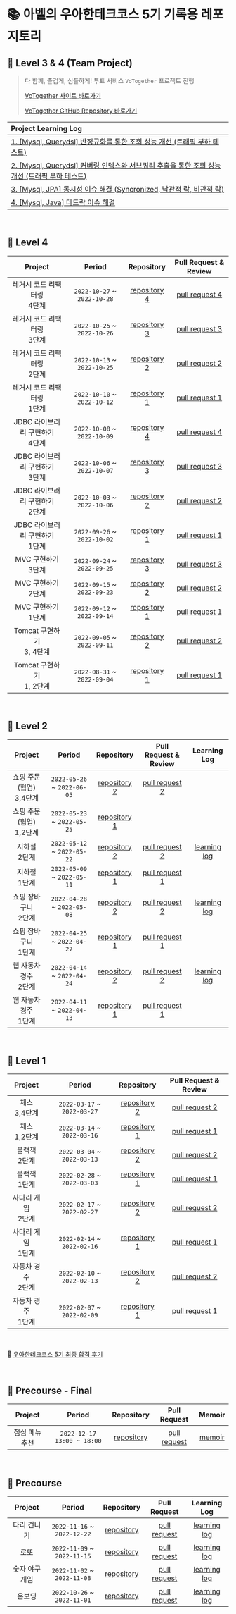 # 📚 아벨의 우아한테크코스 5기 기록용 레포지토리

## 📓 Level 3 & 4 (Team Project)
> 다 함께, 즐겁게, 심플하게! 투표 서비스 ```VoTogether``` 프로젝트 진행
>
> [VoTogether 사이트 바로가기](https://bit.ly/46Tun1o)
>
> [VoTogether GitHub Repository 바로가기](https://github.com/woowacourse-teams/2023-votogether)

| Project Learning Log |
|:-----|
|[1. [Mysql, Querydsl] 반정규화를 통한 조회 성능 개선 (트래픽 부하 테스트)](https://bit.ly/46UFWoR)|
|[2. [Mysql, Querydsl] 커버링 인덱스와 서브쿼리 추출을 통한 조회 성능 개선 (트래픽 부하 테스트)](https://bit.ly/3Mx07RL)|
|[3. [Mysql, JPA] 동시성 이슈 해결 (Syncronized, 낙관적 락, 비관적 락)](https://bit.ly/40r8xjm)|
|[4. [Mysql, Java] 데드락 이슈 해결](https://tjdtls690.github.io/studycontents/java/2023-11-14-deadlock_issues/)|

<br>

## 📘 Level 4

| Project | Period | Repository | Pull Request & Review |
|:-----:|:-----:|:---:|:---:|
|레거시 코드 리팩터링 <br> 4단계|`2022-10-27` ~ `2022-10-28`|[repository 4](https://github.com/tjdtls690/jwp-refactoring/tree/tjdtls690)|[pull request 4](https://github.com/woowacourse/jwp-refactoring/pull/726)|
|레거시 코드 리팩터링 <br> 3단계|`2022-10-25` ~ `2022-10-26`|[repository 3](https://github.com/tjdtls690/jwp-refactoring/tree/tjdtls690)|[pull request 3](https://github.com/woowacourse/jwp-refactoring/pull/674)|
|레거시 코드 리팩터링 <br> 2단계|`2022-10-13` ~ `2022-10-25`|[repository 2](https://github.com/tjdtls690/jwp-refactoring/tree/tjdtls690)|[pull request 2](https://github.com/woowacourse/jwp-refactoring/pull/625)|
|레거시 코드 리팩터링 <br> 1단계|`2022-10-10` ~ `2022-10-12`|[repository 1](https://github.com/tjdtls690/jwp-refactoring/tree/tjdtls690)|[pull request 1](https://github.com/woowacourse/jwp-refactoring/pull/517)|
|JDBC 라이브러리 구현하기 <br> 4단계|`2022-10-08` ~ `2022-10-09`|[repository 4](https://github.com/tjdtls690/jwp-dashboard-jdbc/tree/tjdtls690)|[pull request 4](https://github.com/woowacourse/jwp-dashboard-jdbc/pull/536)|
|JDBC 라이브러리 구현하기 <br> 3단계|`2022-10-06` ~ `2022-10-07`|[repository 3](https://github.com/tjdtls690/jwp-dashboard-jdbc/tree/tjdtls690)|[pull request 3](https://github.com/woowacourse/jwp-dashboard-jdbc/pull/456)|
|JDBC 라이브러리 구현하기 <br> 2단계|`2022-10-03` ~ `2022-10-06`|[repository 2](https://github.com/tjdtls690/jwp-dashboard-jdbc/tree/tjdtls690)|[pull request 2](https://github.com/woowacourse/jwp-dashboard-jdbc/pull/386)|
|JDBC 라이브러리 구현하기 <br> 1단계|`2022-09-26` ~ `2022-10-02`|[repository 1](https://github.com/tjdtls690/jwp-dashboard-jdbc/tree/tjdtls690)|[pull request 1](https://github.com/woowacourse/jwp-dashboard-jdbc/pull/329)|
|MVC 구현하기 <br> 3단계|`2022-09-24` ~ `2022-09-25`|[repository 3](https://github.com/tjdtls690/jwp-dashboard-mvc/tree/tjdtls690)|[pull request 3](https://github.com/woowacourse/jwp-dashboard-mvc/pull/608)|
|MVC 구현하기 <br> 2단계|`2022-09-15` ~ `2022-09-23`|[repository 2](https://github.com/tjdtls690/jwp-dashboard-mvc/tree/tjdtls690)|[pull request 2](https://github.com/woowacourse/jwp-dashboard-mvc/pull/463)|
|MVC 구현하기 <br> 1단계|`2022-09-12` ~ `2022-09-14`|[repository 1](https://github.com/tjdtls690/jwp-dashboard-mvc/tree/tjdtls690)|[pull request 1](https://github.com/woowacourse/jwp-dashboard-mvc/pull/417)|
|Tomcat 구현하기 <br> 3, 4단계|`2022-09-05` ~ `2022-09-11`|[repository 2](https://github.com/tjdtls690/jwp-dashboard-http/tree/tjdtls690)|[pull request 2](https://github.com/woowacourse/jwp-dashboard-http/pull/461)|
|Tomcat 구현하기 <br> 1, 2단계|`2022-08-31` ~ `2022-09-04`|[repository 1](https://github.com/tjdtls690/jwp-dashboard-http/tree/tjdtls690)|[pull request 1](https://github.com/woowacourse/jwp-dashboard-http/pull/381)|

<br>

## 📗 Level 2

| Project | Period | Repository | Pull Request & Review | Learning Log |
|:-----:|:-----:|:---:|:---:|:---:|
|쇼핑 주문 (협업) <br> 3,4단계|`2022-05-26` ~ `2022-06-05`|[repository 2](https://bit.ly/45tZ8JW)|[pull request 2](https://bit.ly/3XDx2bu)||
|쇼핑 주문 (협업) <br> 1,2단계|`2022-05-23` ~ `2022-05-25`|[repository 1](https://bit.ly/45tZ8JW)|||
|지하철 <br> 2단계|`2022-05-12` ~ `2022-05-22`|[repository 2](https://bit.ly/437wfSa)|[pull request 2](https://bit.ly/3MYfLXa)|[learning log](https://bit.ly/43p945x)|
|지하철 <br> 1단계|`2022-05-09` ~ `2022-05-11`|[repository 1](https://bit.ly/437wfSa)|[pull request 1](https://bit.ly/438Jylq)||
|쇼핑 장바구니 <br> 2단계|`2022-04-28` ~ `2022-05-08`|[repository 2](https://bit.ly/438NPp8)|[pull request 2](https://bit.ly/3ooZReX)|[learning log](https://bit.ly/3q8QXTf)|
|쇼핑 장바구니 <br> 1단계|`2022-04-25` ~ `2022-04-27`|[repository 1](https://bit.ly/438NPp8)|[pull request 1](https://bit.ly/3q89q2n)||
|웹 자동차 경주 <br> 2단계|`2022-04-14` ~ `2022-04-24`|[repository 2](https://bit.ly/3WxB3Og)|[pull request 2](https://bit.ly/45xU8nQ)|[learning log](https://bit.ly/429kedL)|
|웹 자동차 경주 <br> 1단계|`2022-04-11` ~ `2022-04-13`|[repository 1](https://bit.ly/3WxB3Og)|[pull request 1](https://bit.ly/3BSMZRp)||

<br>

## 📙 Level 1

| Project | Period | Repository | Pull Request & Review |
|:-----:|:-----:|:---:|:---:|
|체스 <br> 3,4단계|`2022-03-17` ~ `2022-03-27`|[repository 2](https://bit.ly/3OzbzhD)|[pull request 2](https://bit.ly/4254OY6)|
|체스 <br> 1,2단계|`2022-03-14` ~ `2022-03-16`|[repository 1](https://bit.ly/3OzbzhD)|[pull request 1](https://bit.ly/43kC1Q6)|
|블랙잭 <br> 2단계|`2022-03-04` ~ `2022-03-13`|[repository 2](https://bit.ly/45mOjcD)|[pull request 2](https://bit.ly/3BNjZds)|
|블랙잭 <br> 1단계|`2022-02-28` ~ `2022-03-03`|[repository 1](https://bit.ly/45mOjcD)|[pull request 1](https://bit.ly/3MQ4PdO)|
|사다리 게임 <br> 2단계|`2022-02-17` ~ `2022-02-27`|[repository 2](https://bit.ly/3lJUiWp)|[pull request 2](https://bit.ly/3SKEorp)|
|사다리 게임 <br> 1단계|`2022-02-14` ~ `2022-02-16`|[repository 1](https://bit.ly/3lJUiWp)|[pull request 1](https://bit.ly/3lyzQrw)|
|자동차 경주 <br> 2단계|`2022-02-10` ~ `2022-02-13`|[repository 2](https://bit.ly/40TwjV4)|[pull request 2](https://bit.ly/3XwibOw)|
|자동차 경주 <br> 1단계|`2022-02-07` ~ `2022-02-09`|[repository 1](https://bit.ly/40TwjV4)|[pull request 1](https://bit.ly/3XyBHtE)|

<br>

📑 [우아한테크코스 5기 최종 합격 후기](https://bit.ly/3W9icaw)

<br>

## 📒 Precourse - Final
| Project | Period | Repository | Pull Request | Memoir |
|:---:|:---:|:---:|:---:|:---:|
|점심 메뉴 추천|`2022-12-17 13:00 ~ 18:00`|[repository](https://bit.ly/3oshri5)|[pull request](https://bit.ly/3OFqTt4)|[memoir](https://bit.ly/3MWeY95)|

<br>

## 📕 Precourse

| Project | Period | Repository | Pull Request | Learning Log |
|:---:|:---:|:---:|:---:|:---:|
|다리 건너기|`2022-11-16` ~ `2022-12-22`|[repository](https://bit.ly/3lA4Ibo)|[pull request](https://bit.ly/3U5NLAR)|[learning log](https://bit.ly/3jOeg1Z)|
|로또|`2022-11-09` ~ `2022-11-15`|[repository](https://bit.ly/3CEy3Gl)|[pull request](https://bit.ly/412ahj4)|[learning log](https://bit.ly/3Oahzeh)|
|숫자 야구 게임|`2022-11-02` ~ `2022-11-08`|[repository](https://bit.ly/3lv4kuL)|[pull request](https://bit.ly/3EevwEU)|[learning log](https://bit.ly/3XpsZOr)|
|온보딩|`2022-10-26` ~ `2022-11-01`|[repository](https://bit.ly/3xnfyDW)|[pull request](https://bit.ly/3XpbGNC)|[learning log](https://bit.ly/3Xvn0rk)|

<br>
